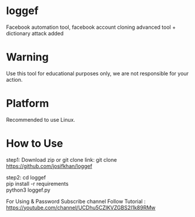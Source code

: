 # loggef
Facebook automation tool, facebook account cloning advanced tool + dictionary attack added
# Warning
Use this tool for educational purposes only, we are not responsible for your action.



# Platform
Recommended to use Linux.

# How to Use

step1: Download zip or git clone link:
git clone https://github.com/josifkhan/loggef

step2:
cd loggef <br/>
pip install -r requirements <br/>
python3 loggef.py <br/>


For Using & Password Subscribe channel Follow Tutorial :
https://youtube.com/channel/UCDhu5CZlKVZGBS2I1k89RMw



